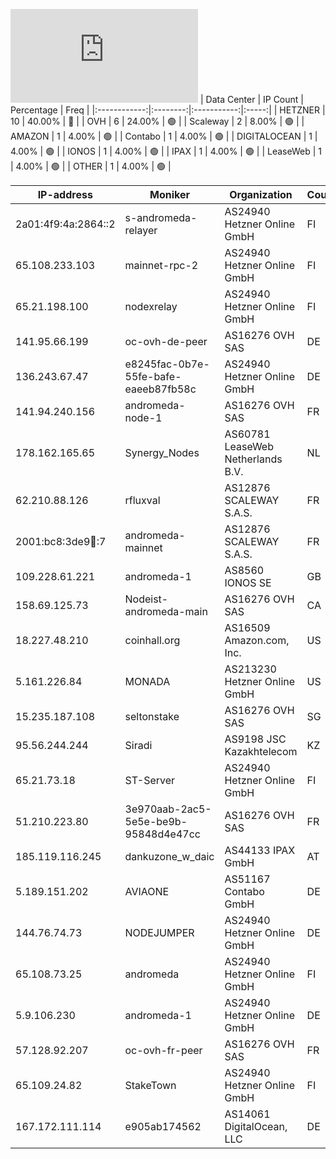 ![Diagramm](https://github.com/obajay/StateSync-snapshots/blob/main/Projects/AndromedaProtocol/1/README.md)
| Data Center | IP Count | Percentage | Freq |
|:------------:|:--------:|:-----------:|:-----:|
| HETZNER | 10 | 40.00% | 🔴 |
| OVH | 6 | 24.00% | 🟢 |
| Scaleway | 2 | 8.00% | 🟢 |
| AMAZON | 1 | 4.00% | 🟢 |
| Contabo | 1 | 4.00% | 🟢 |
| DIGITALOCEAN | 1 | 4.00% | 🟢 |
| IONOS | 1 | 4.00% | 🟢 |
| IPAX | 1 | 4.00% | 🟢 |
| LeaseWeb | 1 | 4.00% | 🟢 |
| OTHER | 1 | 4.00% | 🟢 |

<!-- START_TABLE -->
| IP-address | Moniker | Organization | Country | City |
|-------------|---------|---------------|---------|------|
| 2a01:4f9:4a:2864::2 | s-andromeda-relayer | AS24940 Hetzner Online GmbH | FI | Helsinki |
| 65.108.233.103 | mainnet-rpc-2 | AS24940 Hetzner Online GmbH | FI | Helsinki |
| 65.21.198.100 | nodexrelay | AS24940 Hetzner Online GmbH | FI | Helsinki |
| 141.95.66.199 | oc-ovh-de-peer | AS16276 OVH SAS | DE | Frankfurt am Main |
| 136.243.67.47 | e8245fac-0b7e-55fe-bafe-eaeeb87fb58c | AS24940 Hetzner Online GmbH | DE | Falkenstein |
| 141.94.240.156 | andromeda-node-1 | AS16276 OVH SAS | FR | Lille |
| 178.162.165.65 | Synergy_Nodes | AS60781 LeaseWeb Netherlands B.V. | NL | Amsterdam |
| 62.210.88.126 | rfluxval | AS12876 SCALEWAY S.A.S. | FR | Paris |
| 2001:bc8:3de9:100::7 | andromeda-mainnet | AS12876 SCALEWAY S.A.S. | FR | Paris |
| 109.228.61.221 | andromeda-1 | AS8560 IONOS SE | GB | Manchester |
| 158.69.125.73 | Nodeist-andromeda-main | AS16276 OVH SAS | CA | Beauharnois |
| 18.227.48.210 | coinhall.org | AS16509 Amazon.com, Inc. | US | Hilliard |
| 5.161.226.84 | MONADA | AS213230 Hetzner Online GmbH | US | Ashburn |
| 15.235.187.108 | seltonstake | AS16276 OVH SAS | SG | Singapore |
| 95.56.244.244 | Siradi | AS9198 JSC Kazakhtelecom | KZ | Almaty |
| 65.21.73.18 | ST-Server | AS24940 Hetzner Online GmbH | FI | Helsinki |
| 51.210.223.80 | 3e970aab-2ac5-5e5e-be9b-95848d4e47cc | AS16276 OVH SAS | FR | Lille |
| 185.119.116.245 | dankuzone_w_daic | AS44133 IPAX GmbH | AT | Vienna |
| 5.189.151.202 | AVIAONE | AS51167 Contabo GmbH | DE | Nürnberg |
| 144.76.74.73 | NODEJUMPER | AS24940 Hetzner Online GmbH | DE | Falkenstein |
| 65.108.73.25 | andromeda | AS24940 Hetzner Online GmbH | FI | Helsinki |
| 5.9.106.230 | andromeda-1 | AS24940 Hetzner Online GmbH | DE | Falkenstein |
| 57.128.92.207 | oc-ovh-fr-peer | AS16276 OVH SAS | FR | Lille |
| 65.109.24.82 | StakeTown | AS24940 Hetzner Online GmbH | FI | Helsinki |
| 167.172.111.114 | e905ab174562 | AS14061 DigitalOcean, LLC | DE | Frankfurt am Main |

<!-- END_TABLE -->